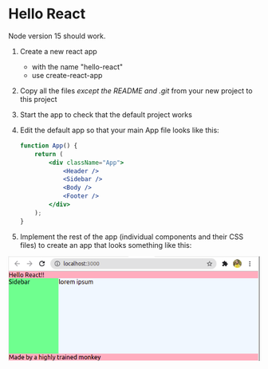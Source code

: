 # Hello React

Node version 15 should work.

1. Create a new react app 
    - with the name "hello-react"
    - use create-react-app

2. Copy all the files _*except* the README and .git_ from your new project to this project

3. Start the app to check that the default project works

4. Edit the default app so that your main App file looks like this:

    ```jsx
    function App() {
        return (
            <div className="App">
                <Header />
                <Sidebar />
                <Body />
                <Footer />
            </div>
        );
    }
    ```

5. Implement the rest of the app (individual components and their CSS files) to create an app that looks something like this:

![Example image](./example.png)
